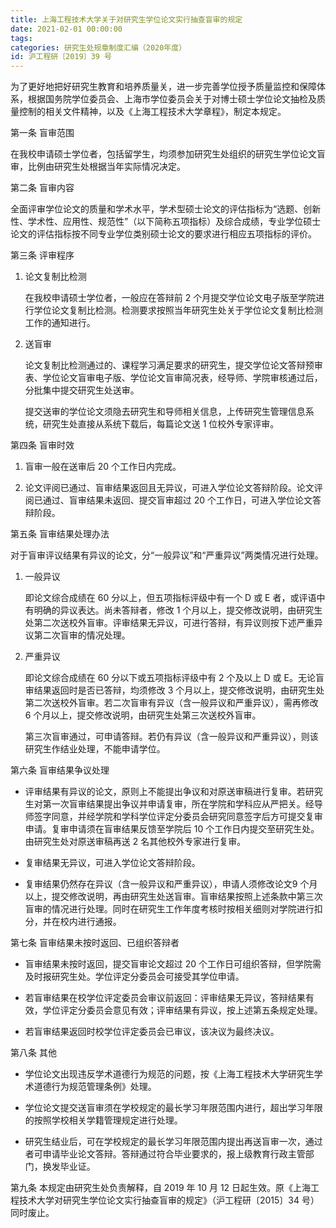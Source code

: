 ```yaml
---
title: 上海工程技术大学关于对研究生学位论文实行抽查盲审的规定
date: 2021-02-01 00:00:00
tags: 
categories: 研究生处规章制度汇编（2020年度）
id: 沪工程研〔2019〕39 号
---
```


为了更好地把好研究生教育和培养质量关，进一步完善学位授予质量监控和保障体系，根据国务院学位委员会、上海市学位委员会关于对博士硕士学位论文抽检及质量控制的相关文件精神，以及《上海工程技术大学章程》，制定本规定。

第一条 盲审范围

在我校申请硕士学位者，包括留学生，均须参加研究生处组织的研究生学位论文盲审，比例由研究生处根据当年实际情况决定。

第二条 盲审内容

全面评审学位论文的质量和学术水平，学术型硕士论文的评估指标为“选题、创新性、学术性、应用性、规范性”（以下简称五项指标）及综合成绩，专业学位硕士论文的评估指标按不同专业学位类别硕士论文的要求进行相应五项指标的评价。

第三条 评审程序

1. 论文复制比检测

   在我校申请硕士学位者，一般应在答辩前 2 个月提交学位论文电子版至学院进行学位论文复制比检测。检测要求按照当年研究生处关于学位论文复制比检测工作的通知进行。

2. 送盲审

   论文复制比检测通过的、课程学习满足要求的研究生，提交学位论文答辩预审表、学位论文盲审电子版、学位论文盲审简况表，经导师、学院审核通过后，分批集中提交研究生处送审。

   提交送审的学位论文须隐去研究生和导师相关信息，上传研究生管理信息系统，研究生处直接从系统下载后，每篇论文送 1 位校外专家评审。

第四条 盲审时效

1. 盲审一般在送审后 20 个工作日内完成。

2. 论文评阅已通过、盲审结果返回且无异议，可进入学位论文答辩阶段。论文评阅已通过、盲审结果未返回、提交盲审超过 20 个工作日，可进入学位论文答辩阶段。

第五条 盲审结果处理办法

对于盲审评议结果有异议的论文，分“一般异议”和“严重异议”两类情况进行处理。

1. 一般异议

   即论文综合成绩在 60 分以上，但五项指标评级中有一个 D 或 E 者，或评语中有明确的异议表达。尚未答辩者，修改 1 个月以上，提交修改说明，由研究生处第二次送校外盲审。评审结果无异议，可进行答辩，有异议则按下述严重异议第二次盲审的情况处理。

2. 严重异议

   即论文综合成绩在 60 分以下或五项指标评级中有 2 个及以上 D 或 E。无论盲审结果返回时是否已答辩，均须修改 3 个月以上，提交修改说明，由研究生处第二次送校外盲审。若二次盲审有异议（含一般异议和严重异议），需再修改 6 个月以上，提交修改说明，由研究生处第三次送校外盲审。

   第三次盲审通过，可申请答辩。若仍有异议（含一般异议和严重异议），则该研究生作结业处理，不能申请学位。

第六条 盲审结果争议处理

- 评审结果有异议的论文，原则上不能提出争议和对原送审稿进行复审。若研究生对第一次盲审结果提出争议并申请复审，所在学院和学科应从严把关。经导师签字同意，并经学院和学科学位评定分委员会研究同意签字后方可提交复审申请。复审申请须在盲审结果反馈至学院后 10 个工作日内提交至研究生处。由研究生处对原送审稿再送 2 名其他校外专家进行复审。

- 复审结果无异议，可进入学位论文答辩阶段。

- 复审结果仍然存在异议（含一般异议和严重异议），申请人须修改论文9 个月以上，提交修改说明，再由研究生处送盲审。盲审结果按照上述条款中第三次盲审的情况进行处理。同时在研究生工作年度考核时按相关细则对学院进行扣分，并在校内进行通报。

第七条 盲审结果未按时返回、已组织答辩者

- 盲审结果未按时返回，提交盲审论文超过 20 个工作日可组织答辩，但学院需及时报研究生处。学位评定分委员会可接受其学位申请。

- 若盲审结果在校学位评定委员会审议前返回：评审结果无异议，答辩结果有效，学位评定分委员会意见有效；评审结果有异议，按上述第五条规定处理。

- 若盲审结果返回时校学位评定委员会已审议，该决议为最终决议。

第八条 其他

- 学位论文出现违反学术道德行为规范的问题，按《上海工程技术大学研究生学术道德行为规范管理条例》处理。

- 学位论文提交送盲审须在学校规定的最长学习年限范围内进行，超出学习年限的按照学校相关学籍管理规定进行处理。

- 研究生结业后，可在学校规定的最长学习年限范围内提出再送盲审一次，通过者可申请毕业论文答辩。答辩通过符合毕业要求的，报上级教育行政主管部门，换发毕业证。

第九条 本规定由研究生处负责解释，自 2019 年 10 月 12 日起生效。原《上海工程技术大学对研究生学位论文实行抽查盲审的规定》（沪工程研〔2015〕34 号）同时废止。
